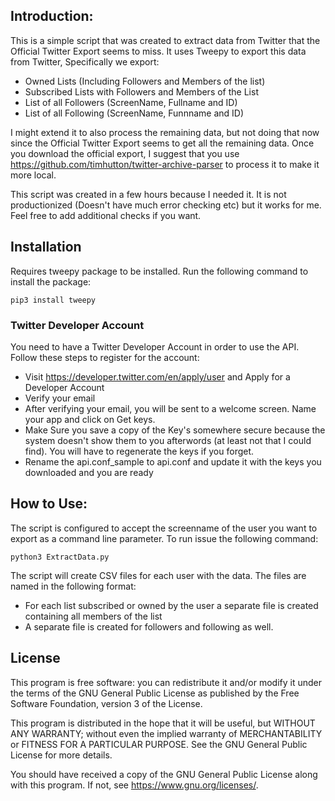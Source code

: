 ## Introduction:

This is a simple script that was created to extract data from Twitter that the Official Twitter Export seems to miss. It uses Tweepy to export this data from Twitter, Specifically we export:

* Owned Lists (Including Followers and Members of the list) 
* Subscribed Lists with Followers and Members of the List
* List of all Followers (ScreenName, Fullname and ID)
* List of all Following (ScreenName, Funnname and ID)

I might extend it to also process the remaining data, but not doing that now since the Official Twitter Export seems to get all the remaining data. Once you download the official export, I suggest that you use https://github.com/timhutton/twitter-archive-parser to process it to make it more local. 

This script was created in a few hours because I needed it. It is not productionized (Doesn't have much error checking etc) but it works for me. Feel free to add additional checks if you want. 

## Installation

Requires tweepy package to be installed. Run the following command to install the package:

```pip3 install tweepy```

### Twitter Developer Account

You need to have a Twitter Developer Account in order to use the API. Follow these steps to register for the account:

- Visit https://developer.twitter.com/en/apply/user and Apply for a Developer Account
- Verify your email
- After verifying your email, you will be sent to a welcome screen. Name your app and click on Get keys.
- Make Sure you save a copy of the Key's somewhere secure because the system doesn't show them to you afterwords (at least not that I could find). You will have to regenerate the keys if you forget.
- Rename the api.conf_sample to api.conf and update it with the keys you downloaded and you are ready

## How to Use:

The script is configured to accept the screenname of the user you want to export as a command line parameter. To run issue the following command:

```python3 ExtractData.py```

The script will create CSV files for each user with the data. The files are named in the following format:
- For each list subscribed or owned by the user a separate file is created containing all members of the list
- A separate file is created for followers and following as well.

## License

This program is free software: you can redistribute it and/or modify
it under the terms of the GNU General Public License as published by
the Free Software Foundation, version 3 of the License.

This program is distributed in the hope that it will be useful,
but WITHOUT ANY WARRANTY; without even the implied warranty of
MERCHANTABILITY or FITNESS FOR A PARTICULAR PURPOSE.  See the
GNU General Public License for more details.

You should have received a copy of the GNU General Public License
along with this program.  If not, see <https://www.gnu.org/licenses/>.

